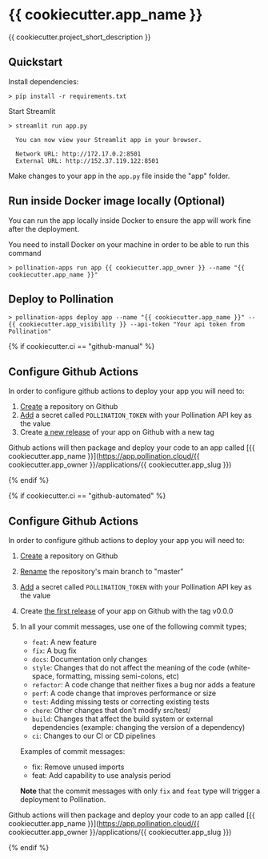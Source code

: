 # {{ cookiecutter.app_name }}

{{ cookiecutter.project_short_description }}

## Quickstart

Install dependencies:

```
> pip install -r requirements.txt
```

Start Streamlit

```
> streamlit run app.py

  You can now view your Streamlit app in your browser.

  Network URL: http://172.17.0.2:8501
  External URL: http://152.37.119.122:8501

```

Make changes to your app in the `app.py` file inside the "app" folder.

## Run inside Docker image locally (Optional)

You can run the app locally inside Docker to ensure the app will work fine after the deployment.

You need to install Docker on your machine in order to be able to run this command

```
> pollination-apps run app {{ cookiecutter.app_owner }} --name "{{ cookiecutter.app_name }}"
```

## Deploy to Pollination

```
> pollination-apps deploy app --name "{{ cookiecutter.app_name }}" --{{ cookiecutter.app_visibility }} --api-token "Your api token from Pollination"
```

{% if cookiecutter.ci == "github-manual" %}

## Configure Github Actions

In order to configure github actions to deploy your app you will need to:

1. [Create](https://docs.github.com/en/get-started/quickstart/create-a-repo) a repository on Github
2. [Add](https://docs.github.com/en/actions/security-guides/encrypted-secrets) a secret called `POLLINATION_TOKEN` with your Pollination API key as the value
3. Create [a new release](https://docs.github.com/en/repositories/releasing-projects-on-github/managing-releases-in-a-repository) of your app on Github with a new tag

Github actions will then package and deploy your code to an app called [{{ cookiecutter.app_name }}](https://app.pollination.cloud/{{ cookiecutter.app_owner }}/applications/{{ cookiecutter.app_slug }})

{% endif %}

{% if cookiecutter.ci == "github-automated" %}

## Configure Github Actions

In order to configure github actions to deploy your app you will need to:

1. [Create](https://docs.github.com/en/get-started/quickstart/create-a-repo) a repository on Github
2. [Rename](https://docs.github.com/en/repositories/creating-and-managing-repositories/renaming-a-repository) the repository's main branch to "master"
3. [Add](https://docs.github.com/en/actions/security-guides/encrypted-secrets) a secret called `POLLINATION_TOKEN` with your Pollination API key as the value
4. Create [the first release](https://docs.github.com/en/repositories/releasing-projects-on-github/managing-releases-in-a-repository) of your app on Github with the tag v0.0.0
5. In all your commit messages, use one of the following commit types;

   - `feat`: A new feature
   - `fix`: A bug fix
   - `docs`: Documentation only changes
   - `style`: Changes that do not affect the meaning of the code (white-space, formatting, missing semi-colons, etc)
   - `refactor`: A code change that neither fixes a bug nor adds a feature
   - `perf`: A code change that improves performance or size
   - `test`: Adding missing tests or correcting existing tests
   - `chore`: Other changes that don't modify src/test/
   - `build`: Changes that affect the build system or external dependencies (example: changing the version of a dependency)
   - `ci`: Changes to our CI or CD pipelines

   Examples of commit messages:

   - fix: Remove unused imports
   - feat: Add capability to use analysis period

   **Note** that the commit messages with only `fix` and `feat` type will trigger a deployment to Pollination.

Github actions will then package and deploy your code to an app called [{{ cookiecutter.app_name }}](https://app.pollination.cloud/{{ cookiecutter.app_owner }}/applications/{{ cookiecutter.app_slug }})

{% endif %}
